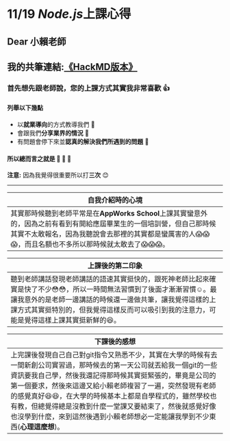 # 11/19 *Node.js*上課心得

## **Dear 小賴老師**

## 我的共筆連結:[《HackMD版本》](https://hackmd.io/Ifn-B6s_Rl6vd9t_ReVltA)

### 首先想先跟老師說，您的上課方式其實我非常喜歡 :+1: 

#### 列舉以下幾點

- 以**就業導向**的方式教導我們 :100: 
- 會跟我們**分享業界的情況** :100: 
- 有問題會停下來並**認真的解決我們所遇到的問題** :100: 

#### 所以總而言之就是 :100: :100: :100:


**注意:** 因為我覺得很重要所以打**三次** :blush:


---


|**自我介紹時的心境** |
| -------------------------------------------------------- |
| 其實那時候聽到老師平常是在**AppWorks School**上課其實蠻意外的，因為之前有看到有開給應屆畢業生的一個培訓營，但自己那時候其實不太敢報名，因為我聽說會去那裡的其實都是蠻厲害的人:scream::scream::scream:，而且名額也不多所以那時候就太敢去了:scream::scream::scream:。|




|**上課後的第二印象** |
| -------------------------------------------------------- |
|聽到老師講話發現老師講話的語速其實挺快的，跟死神老師比起來確實是快了不少:flushed::flushed:，所以一時間無法習慣到了後面才漸漸習慣:relaxed:。最讓我意外的是老師一邊講話的時候還一邊做共筆，讓我覺得這樣的上課方式其實挺特別的，但我覺得這樣反而可以吸引到我的注意力，可能是覺得這樣上課其實挺新鮮的:satisfied:。|



|**下課後的感想** |
| -------------------------------------------------------- |
| 上完課後發現自己自己對git指令又熟悉不少，其實在大學的時候有去一間新創公司實習過，那時候去的第一天公司就丟給我一個git的一些資訊要我自己學，然後我還記得那時候其實挺緊張的，畢竟是公司的第一個要求，然後來這邊又給小賴老師複習了一遍，突然發現有老師的感覺真好:satisfied::satisfied:，在大學的時候基本上都是自學程式的，雖然學校也有教，但總覺得總是沒教到什麼一堂課又要結束了，然後就感覺好像也沒學到什麼，來到這然後遇到小賴老師想必一定能讓我學到不少東西(**心理這麼想**)。 |











